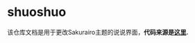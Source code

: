 # shuoshuo

该仓库文档是用于更改Sakurairo主题的说说界面，**代码来源是[这里](https://kanochan.net/archives/3637.html#%E4%BD%BF%E7%94%A8%E6%96%B9%E6%B3%95).**
